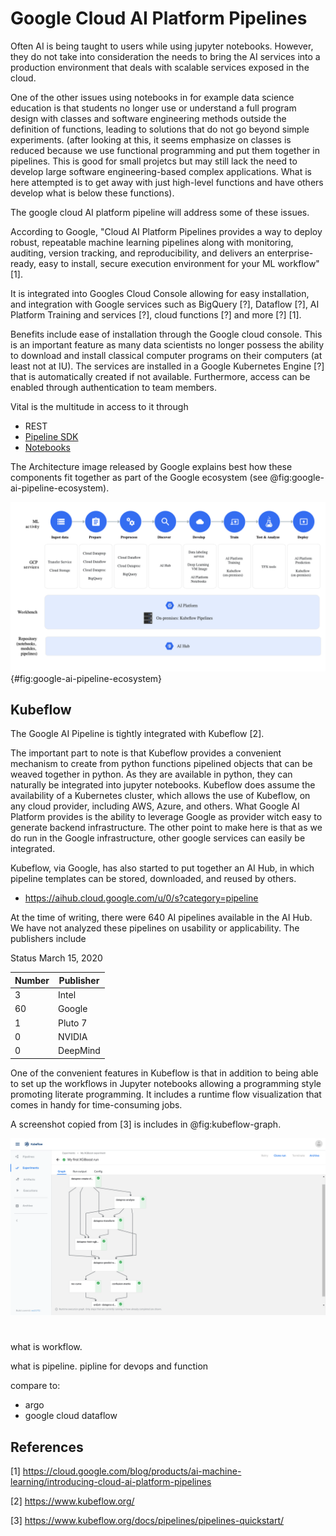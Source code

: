 # Google Cloud AI Platform Pipelines

Often AI is being taught to users while using jupyter notebooks.
However, they do not take into consideration the needs to bring the AI
services into a production environment that deals with scalable services
exposed in the cloud.

One of the other issues using notebooks in for example data science
education is that students no longer use or understand a full program
design with classes and software engineering methods outside the
definition of functions, leading to solutions that do not go beyond
simple experiments. (after looking at this, it seems emphasize on
classes is reduced because we use functional programming and put them
together in pipelines. This is good for small projetcs but may still
lack the need to develop large software engineering-based complex
applications. What is here attempted is to get away with just high-level
functions and have others develop what is below these functions).

The google cloud AI platform pipeline will address some of these issues.

According to Google, "Cloud AI Platform Pipelines provides a way to
deploy robust, repeatable machine learning pipelines along with
monitoring, auditing, version tracking, and reproducibility, and
delivers an enterprise-ready, easy to install, secure execution
environment for your ML workflow" [1].

It is integrated into Googles Cloud Console allowing for easy
installation, and integration with Google services such as BigQuery [?],
Dataflow [?], AI Platform Training and services [?], cloud functions [?]
and more [?] [1].

Benefits include ease of installation through the Google cloud console.
This is an important feature as many data scientists no longer possess
the ability to download and install classical computer programs on their
computers (at least not at IU). The services are installed in a Google
Kubernetes Engine [?] that is automatically created if not available.
Furthermore, access can be enabled through authentication to team
members.

Vital is the multitude in access to it through 

* REST 
* [Pipeline SDK](https://cloud.google.com/ai-platform/pipelines/docs/connecting-with-sdk)
* [Notebooks](https://cloud.google.com/ai-platform-notebooks)

The Architecture image released by Google explains best how these
components fit together as part of the Google ecosystem (see
@fig:google-ai-pipeline-ecosystem).

![Google AI Pipeline](images/google-ai-pipeline.png){#fig:google-ai-pipeline-ecosystem}

## Kubeflow

The Google AI Pipeline is tightly integrated with Kubeflow [2].

The important part to note is that Kubeflow provides a convenient
mechanism to create from python functions pipelined objects that can be
weaved together in python. As they are available in python, they can
naturally be integrated into jupyter notebooks. Kubeflow does assume the
availability of a Kubernetes cluster, which allows the use of Kubeflow,
on any cloud provider, including AWS, Azure, and others. What Google AI
Platform provides is the ability to leverage Google as provider witch
easy to generate backend infrastructure. The other point to make here is
that as we do run in the Google infrastructure, other google services
can easily be integrated.

Kubeflow, via Google, has also started to put together an AI Hub, in
which pipeline templates can be stored, downloaded, and reused by others.

* <https://aihub.cloud.google.com/u/0/s?category=pipeline>

At the time of writing, there were 640 AI pipelines available in the AI
Hub. We have not analyzed these pipelines on usability or applicability.
The publishers include

Status March 15, 2020

Number | Publisher
------ | ---------
3 | Intel
60 | Google
1 | Pluto 7
0 | NVIDIA
0 | DeepMind

One of the convenient features in Kubeflow is that in addition to being
able to set up the workflows in Jupyter notebooks allowing a programming
style promoting literate programming. It includes a runtime flow
visualization that comes in handy for time-consuming jobs.

A screenshot copied from [3] is includes in @fig:kubeflow-graph.

![Kubeflow Graph](images/pipelines-xgboost-graph.png)


#

what is workflow. 

what is pipeline. pipline for devops and function
 
compare to:

* argo 
* google cloud dataflow


## References

[1] <https://cloud.google.com/blog/products/ai-machine-learning/introducing-cloud-ai-platform-pipelines>

[2] <https://www.kubeflow.org/>

[3] <https://www.kubeflow.org/docs/pipelines/pipelines-quickstart/>
